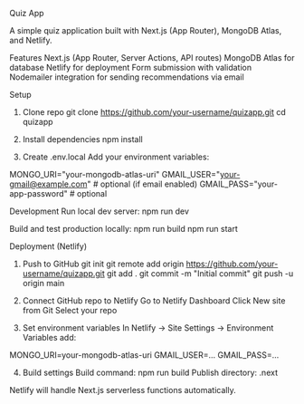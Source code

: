 Quiz App

A simple quiz application built with Next.js (App Router), MongoDB Atlas, and Netlify.

Features
Next.js (App Router, Server Actions, API routes)
MongoDB Atlas for database
Netlify for deployment
Form submission with validation
Nodemailer integration for sending recommendations via email



Setup
1. Clone repo
git clone https://github.com/your-username/quizapp.git
cd quizapp

2. Install dependencies
npm install

3. Create .env.local
Add your environment variables:

MONGO_URI="your-mongodb-atlas-uri"
GMAIL_USER="your-gmail@example.com"   # optional (if email enabled)
GMAIL_PASS="your-app-password"        # optional


Development
Run local dev server:
npm run dev

Build and test production locally:
npm run build
npm run start


Deployment (Netlify)
1. Push to GitHub
git init
git remote add origin https://github.com/your-username/quizapp.git
git add .
git commit -m "Initial commit"
git push -u origin main

2. Connect GitHub repo to Netlify
Go to Netlify Dashboard
Click New site from Git
Select your repo

3. Set environment variables
In Netlify → Site Settings → Environment Variables add:

MONGO_URI=your-mongodb-atlas-uri
GMAIL_USER=...
GMAIL_PASS=...

4. Build settings
Build command: npm run build
Publish directory: .next

Netlify will handle Next.js serverless functions automatically.
